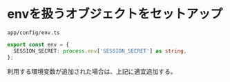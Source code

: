 # envを扱うオブジェクトをセットアップ

`app/config/env.ts`

```ts
export const env = {
  SESSION_SECRET: process.env['SESSION_SECRET'] as string,
};
```

利用する環境変数が追加された場合は、上記に適宜追加する。
